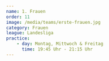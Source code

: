 ```yaml
---
name: 1. Frauen
order: 11
image: /media/teams/erste-frauen.jpg
category: Frauen
league: Landesliga
practice:
    - day: Montag, Mittwoch & Freitag
      time: 19:45 Uhr - 21:15 Uhr
---
```

